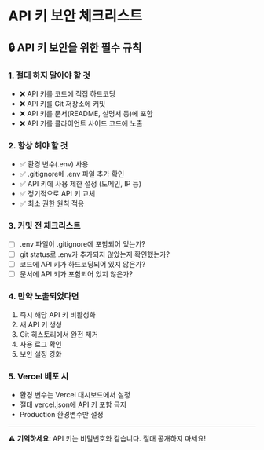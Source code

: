 # API 키 보안 체크리스트

## 🔒 API 키 보안을 위한 필수 규칙

### 1. 절대 하지 말아야 할 것
- ❌ API 키를 코드에 직접 하드코딩
- ❌ API 키를 Git 저장소에 커밋
- ❌ API 키를 문서(README, 설명서 등)에 포함
- ❌ API 키를 클라이언트 사이드 코드에 노출

### 2. 항상 해야 할 것
- ✅ 환경 변수(.env) 사용
- ✅ .gitignore에 .env 파일 추가 확인
- ✅ API 키에 사용 제한 설정 (도메인, IP 등)
- ✅ 정기적으로 API 키 교체
- ✅ 최소 권한 원칙 적용

### 3. 커밋 전 체크리스트
- [ ] .env 파일이 .gitignore에 포함되어 있는가?
- [ ] git status로 .env가 추가되지 않았는지 확인했는가?
- [ ] 코드에 API 키가 하드코딩되어 있지 않은가?
- [ ] 문서에 API 키가 포함되어 있지 않은가?

### 4. 만약 노출되었다면
1. 즉시 해당 API 키 비활성화
2. 새 API 키 생성
3. Git 히스토리에서 완전 제거
4. 사용 로그 확인
5. 보안 설정 강화

### 5. Vercel 배포 시
- 환경 변수는 Vercel 대시보드에서 설정
- 절대 vercel.json에 API 키 포함 금지
- Production 환경변수만 설정

---
⚠️ **기억하세요**: API 키는 비밀번호와 같습니다. 절대 공개하지 마세요!